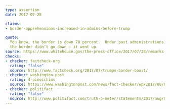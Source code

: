 ```yaml
---
type: assertion
date: 2017-07-28

claims:
- border-apprehensions-increased-in-admins-before-trump

quote:
  You know, the border is down 78 percent.  Under past administrations,
  the border didn’t go down — it went up.
source: https://www.whitehouse.gov/the-press-office/2017/07/28/remarks-president-trump-law-enforcement-officials-ms-13\
checks:
- checker: factcheck-org
  rating: "false"
  source: http://www.factcheck.org/2017/07/trumps-border-boast/
- checker: washington-post
  rating: 4-pinocchios
  source: https://www.washingtonpost.com/news/fact-checker/wp/2017/08/01/president-trumps-claim-that-illegal-immigration-went-up-under-past-administrations/
- checker: politifact
  rating: "false"
  source: http://www.politifact.com/truth-o-meter/statements/2017/aug/03/donald-trump/false-trumps-claim-about-illegal-immigration-under/
---
```

